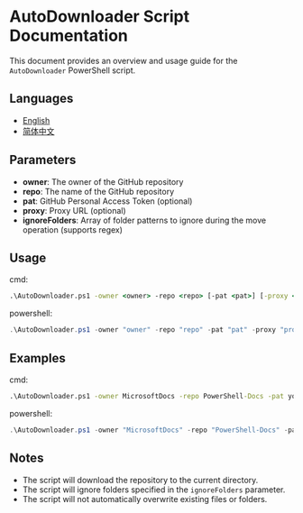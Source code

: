 # AutoDownloader Script Documentation

This document provides an overview and usage guide for the `AutoDownloader` PowerShell script.

## Languages

- [English](/Doc/README-EN.MD)
- [简体中文](/README.MD)

## Parameters

- **owner**: The owner of the GitHub repository
- **repo**: The name of the GitHub repository
- **pat**: GitHub Personal Access Token (optional)
- **proxy**: Proxy URL (optional)
- **ignoreFolders**: Array of folder patterns to ignore during the move operation (supports regex)

## Usage

cmd:

```cmd
.\AutoDownloader.ps1 -owner <owner> -repo <repo> [-pat <pat>] [-proxy <proxy>] [-ignoreFolders <ignoreFolders>]
```

powershell:

```powershell
.\AutoDownloader.ps1 -owner "owner" -repo "repo" -pat "pat" -proxy "proxy" -ignoreFolders @("folder1", "folder2")
```

## Examples

cmd:

```cmd
.\AutoDownloader.ps1 -owner MicrosoftDocs -repo PowerShell-Docs -pat yourPersonalAccessToken -proxy http://proxy -ignoreFolders images scripts
```

powershell:

```powershell
.\AutoDownloader.ps1 -owner "MicrosoftDocs" -repo "PowerShell-Docs" -pat "yourPersonalAccessToken" -proxy "http://proxy" -ignoreFolders @("images", "scripts")
```

## Notes

- The script will download the repository to the current directory.
- The script will ignore folders specified in the `ignoreFolders` parameter.
- The script will not automatically overwrite existing files or folders.

